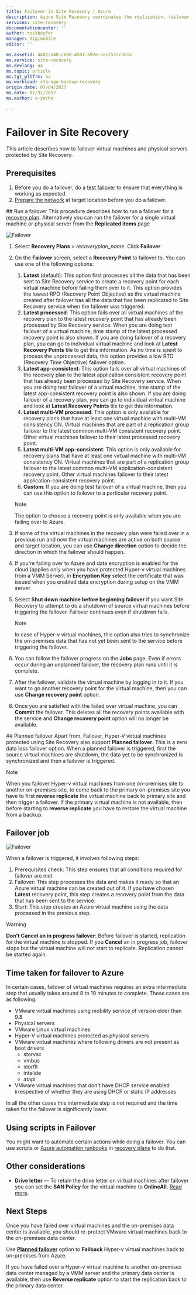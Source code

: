 ```yaml
---
title: Failover in Site Recovery | Azure
description: Azure Site Recovery coordinates the replication, failover and recovery of virtual machines and physical servers. Learn about failover to Azure or a secondary datacenter.
services: site-recovery
documentationcenter: ''
author: rockboyfor
manager: digimobile
editor: ''

ms.assetid: 44813a48-c680-4581-a92e-cecc57cc3b1e
ms.service: site-recovery
ms.devlang: na
ms.topic: article
ms.tgt_pltfrm: na
ms.workload: storage-backup-recovery
origin.date: 07/04/2017
ms.date: 07/31/2017
ms.author: v-yeche

---
```

# Failover in Site Recovery
This article describes how to failover virtual machines and physical servers protected by Site Recovery.

## Prerequisites
1. Before you do a failover, do a [test failover](site-recovery-test-failover-to-azure.md) to ensure that everything is working as expected.
2. [Prepare the network](site-recovery-network-design.md) at target location before you do a failover.  

##<a name="run-a-test-failover"></a><a name="run-an-unplanned-failover"></a><a name="run-a-failover"></a> Run a failover
This procedure describes how to run a failover for a [recovery plan](site-recovery-create-recovery-plans.md). Alternatively you can run the failover for a single virtual machine or physical server from the **Replicated items** page

![Failover](./media/site-recovery-failover/Failover.png)

1. Select **Recovery Plans** > *recoveryplan_name*. Click **Failover**
2. On the **Failover** screen, select a **Recovery Point** to failover to. You can use one of the following options:
    1. **Latest** (default): This option first processes all the data that has been sent to Site Recovery service to create a recovery point for each virtual machine before failing them over to it. This option provides the lowest RPO (Recovery Point Objective) as the virtual machine created after failover has all the data that has been replicated to Site Recovery service when the failover was triggered. 
    1. **Latest processed**: This option fails over all virtual machines of the recovery plan to the latest recovery point that has already been processed by Site Recovery service. When you are doing test failover of a virtual machine, time stamp of the latest processed recovery point is also shown. If you are doing failover of a recovery plan, you can go to individual virtual machine and look at **Latest Recovery Points** tile to get this information. As no time is spent to process the unprocessed data, this option provides a low RTO (Recovery Time Objective) failover option. 
    1. **Latest app-consistent**: This option fails over all virtual machines of the recovery plan to the latest application consistent recovery point that has already been processed by Site Recovery service. When you are doing test failover of a virtual machine, time stamp of the latest app-consistent recovery point is also shown. If you are doing failover of a recovery plan, you can go to individual virtual machine and look at **Latest Recovery Points** tile to get this information. 
    1. **Latest multi-VM processed**: This option is only available for recovery plans that have at least one virtual machine with multi-VM consistency ON. Virtual machines that are part of a replication group failover to the latest common multi-VM consistent recovery point. Other virtual machines failover to their latest processed recovery point.  
    1. **Latest multi-VM app-consistent**: This option is only available for recovery plans that have at least one virtual machine with multi-VM consistency ON. Virtual machines that are part of a replication group failover to the latest common multi-VM application-consistent recovery point. Other virtual machines failover to their latest application-consistent recovery point.
    1. **Custom**: If you are doing test failover of a virtual machine, then you can use this option to failover to a particular recovery point.

    > [!NOTE]
    > The option to choose a recovery point is only available when you are failing over to Azure.
    >
    >

1. If some of the virtual machines in the recovery plan were failed over in a previous run and now the virtual machines are active on both source and target location, you can use **Change direction** option to decide the direction in which the failover should happen.
1. If you're failing over to Azure and data encryption is enabled for the cloud (applies only when you have protected Hyper-v virtual machines from a VMM Server), in **Encryption Key** select the certificate that was issued when you enabled data encryption during setup on the VMM server.
1. Select **Shut down machine before beginning failover** if you want Site Recovery to attempt to do a shutdown of source virtual machines before triggering the failover. Failover continues even if shutdown fails.  

    > [!NOTE]
    > In case of Hyper-v virtual machines, this option also tries to synchronize the on-premises data that has not yet been sent to the service before triggering the failover.
    >
    >

1. You can follow the failover progress on the **Jobs** page. Even if errors occur during an unplanned failover, the recovery plan runs until it is complete.
1. After the failover, validate the virtual machine by logging in to it. If you want to go another recovery point for the virtual machine, then you can use **Change recovery point** option.
1. Once you are satisfied with the failed over virtual machine, you can **Commit** the failover. This deletes all the recovery points available with the service and **Change recovery point** option will no longer be available.

##<a name="failover-and-failback"></a> Planned failover
Apart from, Failover, Hyper-V virtual machines protected using Site Recovery also support **Planned failover**. This is a zero data loss failover option. When a planned failover is triggered, first the source virtual machines are shutdown, the data yet to be synchronized is synchronized and then a failover is triggered. 

> [!NOTE]
> When you failover Hyper-v virtual machines from one on-premises site to another on-premises site, to come back to the primary on-premises site you have to first **reverse replicate** the virtual machine back to primary site and then trigger a failover. If the primary virtual machine is not available, then before starting to **reverse replicate** you have to restore the virtual machine from a backup.   
>
>

## Failover job

![Failover](./media/site-recovery-failover/FailoverJob.png)

When a  failover is triggered, it involves following steps:

1. Prerequisites check: This step ensures that all conditions required for failover are met
1. Failover: This step processes the data and makes it ready so that an Azure virtual machine can be created out of it. If you have chosen **Latest** recovery point, this step creates a recovery point from the data that has been sent to the service.
1. Start: This step creates an Azure virtual machine using the data processed in the previous step.

> [!WARNING]
> **Don't Cancel an in progress failover**: Before failover is started, replication for the virtual machine is stopped. If you **Cancel** an in progress job, failover stops but the virtual machine will not start to replicate. Replication cannot be started again.
>
>

## Time taken for failover to Azure

In certain cases, failover of virtual machines requires an extra intermediate step that usually takes around 8  to 10 minutes to complete. These cases are as following:

* VMware virtual machines using mobility service of version older than 9.8
* Physical servers 
* VMware Linux virtual machines
* Hyper-V virtual machines protected as physical servers
* VMware virtual machines where following drivers are not present as boot drivers 
    * storvsc 
    * vmbus 
    * storflt 
    * intelide 
    * atapi
* VMware virtual machines that don't have DHCP service enabled irrespective of whether they are using DHCP or static IP addresses

In all the other cases this intermediate step is not required and the time taken for the failover is significantly lower. 

## Using scripts in Failover
You might want to automate certain actions while doing a failover. You can use scripts or [Azure automation runbooks](site-recovery-runbook-automation.md) in [recovery plans](site-recovery-create-recovery-plans.md) to do that.

## Other considerations
* **Drive letter** — To retain the drive letter on virtual machines after failover you can set the **SAN Policy** for the virtual machine to **OnlineAll**. [Read more](https://support.microsoft.com/help/3031135/how-to-preserve-the-drive-letter-for-protected-virtual-machines-that-are-failed-over-or-migrated-to-azure).

## Next Steps
Once you have failed over virtual machines and the on-premises data center is available, you should re-protect VMware virtual machines back to the on-premises data center.
<!-- Not Available site-recovery-how-to-reprotect.md -->

Use [**Planned failover**](site-recovery-failback-from-azure-to-hyper-v.md) option to **Failback** Hyper-v virtual machines back to on-premises from Azure.

If you have failed over a Hyper-v virtual machine to another on-premises data center managed by a VMM server and the primary data center is available, then use **Reverse replicate** option to start the replication back to the primary data center.

<!--Update_Description: update meta properties, wording update-->